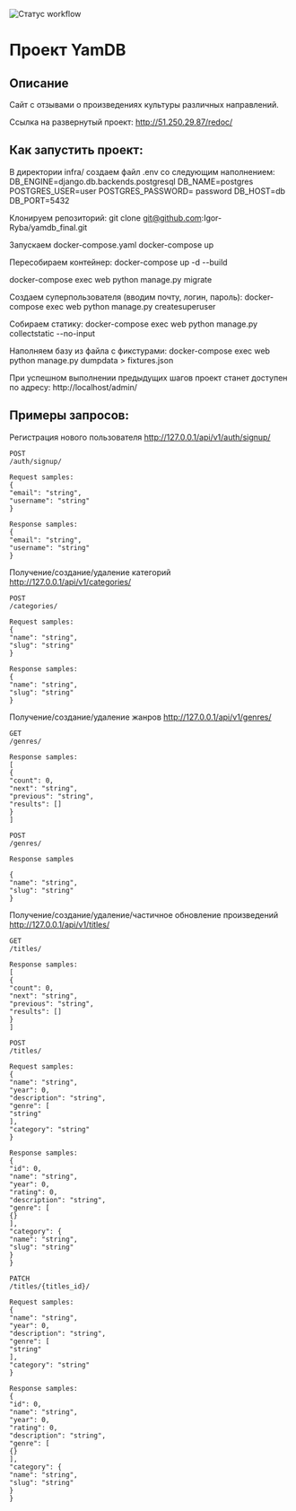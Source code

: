 ![Cтатус workflow](https://github.com/Igor-Ryba/yamdb_final/actions/workflows/yamdb_workflow.yml/badge.svg)

# Проект YamDB
## **Описание**

Сайт с отзывами о произведениях культуры различных направлений.

Ссылка на развернутый проект:
http://51.250.29.87/redoc/

## **Как запустить проект:**

В директории infra/ создаем файл .env со следующим наполнением:
DB_ENGINE=django.db.backends.postgresql
DB_NAME=postgres 
POSTGRES_USER=user
POSTGRES_PASSWORD= password
DB_HOST=db
DB_PORT=5432


Клонируем репозиторий:
git clone git@github.com:Igor-Ryba/yamdb_final.git

Запускаем docker-compose.yaml
docker-compose up

Пересобираем контейнер:
docker-compose up -d --build

docker-compose exec web python manage.py migrate

Создаем суперпользователя (вводим почту, логин, пароль):
docker-compose exec web python manage.py createsuperuser

Собираем статику:
docker-compose exec web python manage.py collectstatic --no-input

Наполняем базу из файла с фикстурами:
docker-compose exec web python manage.py dumpdata > fixtures.json

При успешном выполнении предыдущих шагов проект станет доступен по адресу:
http://localhost/admin/

## **Примеры запросов:**

Регистрация нового пользователя http://127.0.0.1/api/v1/auth/signup/
```
POST
/auth/signup/

Request samples:
{
"email": "string",
"username": "string"
}

Response samples:
{
"email": "string",
"username": "string"
}
```
Получение/создание/удаление категорий http://127.0.0.1/api/v1/categories/
```
POST
/categories/

Request samples:
{
"name": "string",
"slug": "string"
}

Response samples:
{
"name": "string",
"slug": "string"
}
```
Получение/создание/удаление жанров http://127.0.0.1/api/v1/genres/
```
GET
/genres/

Response samples:
[
{
"count": 0,
"next": "string",
"previous": "string",
"results": []
}
]

POST
/genres/

Response samples

{
"name": "string",
"slug": "string"
}
```
Получение/создание/удаление/частичное обновление произведений http://127.0.0.1/api/v1/titles/
```
GET
/titles/

Response samples:
[
{
"count": 0,
"next": "string",
"previous": "string",
"results": []
}
]

POST
/titles/

Request samples:
{
"name": "string",
"year": 0,
"description": "string",
"genre": [
"string"
],
"category": "string"
}

Response samples:
{
"id": 0,
"name": "string",
"year": 0,
"rating": 0,
"description": "string",
"genre": [
{}
],
"category": {
"name": "string",
"slug": "string"
}
}

PATCH
/titles/{titles_id}/

Request samples:
{
"name": "string",
"year": 0,
"description": "string",
"genre": [
"string"
],
"category": "string"
}

Response samples:
{
"id": 0,
"name": "string",
"year": 0,
"rating": 0,
"description": "string",
"genre": [
{}
],
"category": {
"name": "string",
"slug": "string"
}
}
